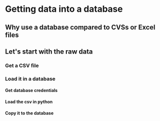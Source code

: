 # Getting data into a database

## Why use a database compared to CVSs or Excel files

## Let's start with the raw data

### Get a CSV file

### Load it in a database

#### Get database credentials

#### Load the csv in python

#### Copy it to the database
